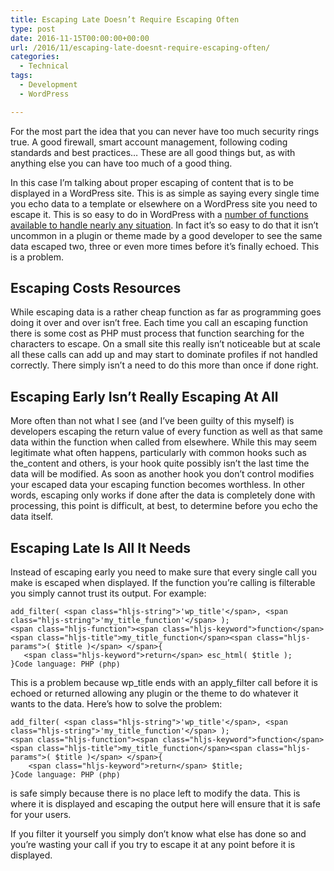 ```yaml
---
title: Escaping Late Doesn’t Require Escaping Often
type: post
date: 2016-11-15T00:00:00+00:00
url: /2016/11/escaping-late-doesnt-require-escaping-often/
categories:
  - Technical
tags:
  - Development
  - WordPress

---
```

For the most part the idea that you can never have too much security rings true. A good firewall,&nbsp;smart account management, following coding standards and best practices… These are all good things but, as with anything else you can have too much of a good thing.

In this case I’m talking about proper escaping of content that is to be displayed in a WordPress site. This is as simple as saying every single time you echo data to a template or elsewhere on a WordPress site you need to escape it. This is so easy to do in WordPress with a <a href="https://codex.wordpress.org/Validating_Sanitizing_and_Escaping_User_Data" target="_blank" rel="noreferrer noopener">number of functions available to handle nearly any situation</a>. In fact it’s so easy to do that it isn’t uncommon in a plugin or theme&nbsp;made by a good developer to see the same data escaped two, three or even more times before it’s finally echoed. This is a problem.
## Escaping Costs Resources

While escaping data is a rather cheap function as far as programming goes doing it over and over isn’t free. Each time you call an escaping function there is some cost as PHP must process that function searching for the characters to escape. On a small site this really isn’t noticeable but at scale all these calls can add up and&nbsp;may start to dominate profiles if not handled correctly. There simply isn’t a need to do this more than once if done right.

## Escaping Early Isn’t Really Escaping At All

More often than not what I see (and I’ve been guilty of this myself) is developers escaping the return value of every function as well as that same data within the function when called from elsewhere. While this may seem legitimate what often happens, particularly with common hooks such as the_content and others, is your hook quite possibly isn’t the last time the data will be modified. As soon as another hook you don’t control modifies your escaped data your escaping function becomes worthless. In other words, escaping only works if done after the data is&nbsp;completely done with processing,&nbsp;this point is difficult, at best, to determine before you echo the data itself.

## Escaping Late Is All It Needs

Instead of escaping early you need to make sure that every single call you make is escaped when displayed. If the function you’re calling is filterable you simply cannot trust its output. For example:

<pre class="wp-block-code" aria-describedby="shcb-language-64" data-shcb-language-name="PHP" data-shcb-language-slug="php"><span><code class="hljs language-php">add_filter( &lt;span class="hljs-string">'wp_title'&lt;/span>, &lt;span class="hljs-string">'my_title_function'&lt;/span> );
&lt;span class="hljs-function">&lt;span class="hljs-keyword">function&lt;/span> &lt;span class="hljs-title">my_title_function&lt;/span>&lt;span class="hljs-params">( $title )&lt;/span> &lt;/span>{
   &lt;span class="hljs-keyword">return&lt;/span> esc_html( $title );
}</code></span><small class="shcb-language" id="shcb-language-64"><span class="shcb-language__label">Code language:</span> <span class="shcb-language__name">PHP</span> <span class="shcb-language__paren">(</span><span class="shcb-language__slug">php</span><span class="shcb-language__paren">)</span></small></pre>

This is a problem because wp\_title ends with an apply\_filter call before it is echoed or returned allowing any plugin or the theme to do whatever it wants to the data. Here’s how to solve the problem:

<pre class="wp-block-code" aria-describedby="shcb-language-65" data-shcb-language-name="PHP" data-shcb-language-slug="php"><span><code class="hljs language-php">add_filter( &lt;span class="hljs-string">'wp_title'&lt;/span>, &lt;span class="hljs-string">'my_title_function'&lt;/span> );
&lt;span class="hljs-function">&lt;span class="hljs-keyword">function&lt;/span> &lt;span class="hljs-title">my_title_function&lt;/span>&lt;span class="hljs-params">( $title )&lt;/span> &lt;/span>{
    &lt;span class="hljs-keyword">return&lt;/span> $title;
}</code></span><small class="shcb-language" id="shcb-language-65"><span class="shcb-language__label">Code language:</span> <span class="shcb-language__name">PHP</span> <span class="shcb-language__paren">(</span><span class="shcb-language__slug">php</span><span class="shcb-language__paren">)</span></small></pre>

is safe simply because there is no place left to modify the data. This is where it is displayed and escaping the output here will ensure that it is safe for your users.

If you filter it yourself you simply don’t know what else has done so and you’re wasting your call if you try to escape it at any point before it is displayed.